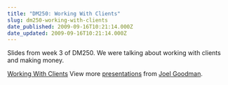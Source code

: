 ```yaml
---
title: "DM250: Working With Clients"
slug: dm250-working-with-clients
date_published: 2009-09-16T10:21:14.000Z
date_updated: 2009-09-16T10:21:14.000Z
---
```


Slides from week 3 of DM250. We were talking about working with clients and making money.

[Working With Clients](http://www.slideshare.net/joelgoodman/working-with-clients-2003558)
View more [presentations](http://www.slideshare.net/) from [Joel Goodman](http://www.slideshare.net/joelgoodman).
